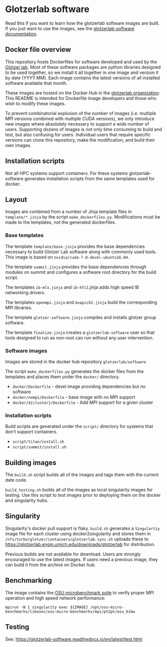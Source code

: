 # Glotzerlab software

Read this if you want to learn how the glotzerlab software images are built. If you just want to use the images, see the [glotzerlab-software documentation](https://glotzerlab-software.readthedocs.io/).

## Docker file overview

This repository hosts Dockerfiles for software developed and used by the [Glotzer lab](http://glotzerlab.engin.umich.edu/home/). Most of these software packages are python libraries designed to be used together, so we install it all together in one image and version it by date (YYYY.MM). Each image contains the latest versions of all installed software available that month.

These images are hosted on the Docker Hub in the [glotzerlab organization](https://hub.docker.com/r/glotzerlab/software/): This README is intended for Dockerfile image developers and those who wish to modify these images.

To prevent combinatorial explosion of the number of images (i.e. multiple MPI versions combined with multiple CUDA versions), we only introduce new images where absolutely necessary to support a wide number of users. Supporting dozens of images is not only time consuming to build and test, but also confusing for users. Individual users that require specific versions can clone this repository, make the modification, and build their own images.

## Installation scripts

Not all HPC systems support containers. For these systems glotzerlab-software generates installation scripts from the same templates used for docker.

## Layout

Images are combined from a number of Jinja template files in ``template/*.jinja`` by the script ``make_dockerfiles.py``. Modifications must be made to the templates, not the generated dockerfiles.

### Base templates

The template ``template/base.jinja`` provides the base dependencies necessary to build Glotzer Lab software along with commonly used tools. This image is based on ``nvidia/cuda-?.0-devel-ubuntu16.04``.

The template ``summit.jinja`` provides the base dependencies through modules on summit and configures a software root directory for the build script.

The templates ``ib-mlx.jinja`` and ``ib-hfi1``.jinja adds high speed IB networking drivers.

The templates ``openmpi.jinja`` and ``mvapich2.jinja`` build the corresponding MPI libraries.

The template ``glotzer-software.jinja`` compiles and installs glotzer group software.

The template ``finalize.jinja`` creates a ``glotzerlab-software`` user so that tools designed to run as non-root can
run without any user intervention.

### Software images

Images are stored in the docker hub repository ``glotzerlab/software``.

The script ``make_dockerfiles.py`` generates the docker files from the templates and places them under the ``docker/`` directory.

* ``docker/Dockerfile`` - devel image providing dependencies but no software
* ``docker/nompi/Dockerfile`` - base image with no MPI support
* ``docker/${cluster}/Dockerfile`` - Add MPI support for a given cluster

### Installation scripts

Build scripts are generated under the ``script/`` directory for systems that don't support containers.

* ``script/titan/install.sh``
* ``script/summit/install.sh``

## Building images

The ``build.sh`` script builds all of the images and tags them with the current date code.

``build_testing.sh`` builds all of the images as local singularity images for testing. Use this script to test images
prior to deploying them on the docker and singularity hubs.

## Singularity

Singularity's docker pull support is flaky. ``build.sh`` generates a ``Singulartiy`` image file for each cluster using
docker2singularity and stores them in ``/nfs/turbo/glotzer/containers/glotzerlab``. ``sync.sh`` uploads these to
https://glotzerlab.engin.umich.edu/downloads/glotzerlab for distribution.

Previous builds are not available for download. Users are strongly encouraged to use the latest images. If users need a
previous image, they can build it from the archive on Docker hub.

## Benchmarking

The image contains the [OSU microbenchmark suite](http://mvapich.cse.ohio-state.edu/benchmarks/) to verify proper MPI operation and high speed network performance:

    mpirun -N 1 singularity exec ${IMAGE} /opt/osu-micro-benchmarks/libexec/osu-micro-benchmarks/mpi/pt2pt/osu_bibw

## Testing

See: https://glotzerlab-software.readthedocs.io/en/latest/test.html
